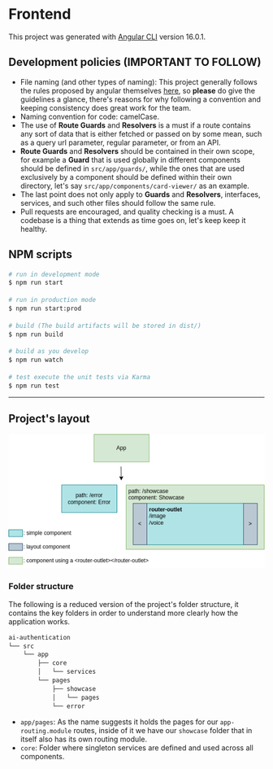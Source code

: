 # Frontend

This project was generated with [Angular CLI](https://github.com/angular/angular-cli) version 16.0.1.

## Development policies (**IMPORTANT TO FOLLOW**)

* File naming (and other types of naming): This project generally follows the rules proposed by angular themselves [here](https://angular.io/guide/styleguide#naming), so **please** do give the guidelines a glance, there's reasons for why following a convention and keeping consistency does great work for the team.
* Naming convention for code: camelCase.
* The use of **Route Guards** and **Resolvers** is a must if a route contains any sort of data that is either fetched or passed on by some mean, such as a query url parameter, regular parameter, or from an API.
* **Route Guards** and **Resolvers** should be contained in their own scope, for example a **Guard** that is used globally in different components should be defined in `src/app/guards/`, while the ones that are used exclusively by a component should be defined within their own directory, let's say `src/app/components/card-viewer/` as an example.
* The last point does not only apply to **Guards** and **Resolvers**, interfaces, services, and such other files should follow the same rule.
* Pull requests are encouraged, and quality checking is a must. A codebase is a thing that extends as time goes on, let's keep keep it healthy.

## NPM scripts

```bash
# run in development mode
$ npm run start

# run in production mode
$ npm run start:prod

# build (The build artifacts will be stored in dist/)
$ npm run build

# build as you develop
$ npm run watch

# test execute the unit tests via Karma
$ npm run test
```

---

## Project's layout

![AI-Auth](./docs/ai-auth.png)

### Folder structure

The following is a reduced version of the project's folder structure, it contains the key folders in order to understand more clearly how the application works.

```bash
ai-authentication
└── src
    └── app
        ├── core
        │   └── services
        └── pages
            ├── showcase
            │   └── pages
            └── error
```

* `app/pages`: As the name suggests it holds the pages for our `app-routing.module` routes, inside of it we have our `showcase` folder that in itself also has its own routing module.
* `core`: Folder where singleton services are defined and used across all components.